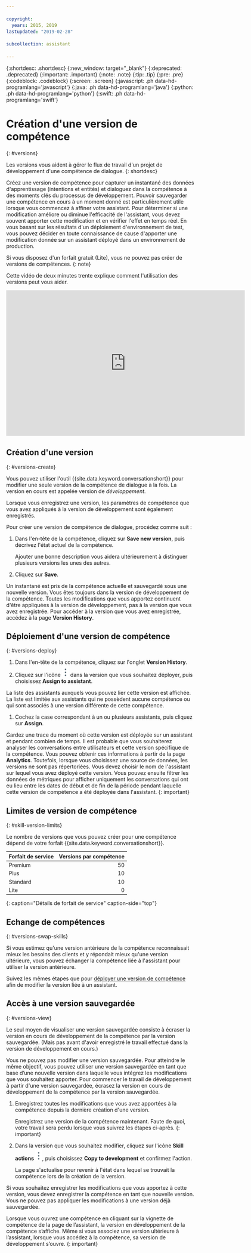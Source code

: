 ```yaml
---

copyright:
  years: 2015, 2019
lastupdated: "2019-02-28"

subcollection: assistant

---
```


{:shortdesc: .shortdesc}
{:new_window: target="_blank"}
{:deprecated: .deprecated}
{:important: .important}
{:note: .note}
{:tip: .tip}
{:pre: .pre}
{:codeblock: .codeblock}
{:screen: .screen}
{:javascript: .ph data-hd-programlang='javascript'}
{:java: .ph data-hd-programlang='java'}
{:python: .ph data-hd-programlang='python'}
{:swift: .ph data-hd-programlang='swift'}

# Création d'une version de compétence
{: #versions}

Les versions vous aident à gérer le flux de travail d'un projet de développement d'une compétence de dialogue.
{: shortdesc}

Créez une version de compétence pour capturer un instantané des données d'apprentissage (intentions et entités) et dialoguez dans la compétence à des moments clés du processus de développement. Pouvoir sauvegarder une compétence en cours à un moment donné est particulièrement utile lorsque vous commencez à affiner votre assistant. Pour déterminer si une modification améliore ou diminue l'efficacité de l'assistant, vous devez souvent apporter cette modification et en vérifier l'effet en temps réel. En vous basant sur les résultats d'un déploiement d'environnement de test, vous pouvez décider en toute connaissance de cause d'apporter une modification donnée sur un assistant déployé dans un environnement de production. 

Si vous disposez d'un forfait gratuit (Lite), vous ne pouvez pas créer de versions de compétences.
{: note}

Cette vidéo de deux minutes trente explique comment l'utilisation des versions peut vous aider. 

<iframe class="embed-responsive-item" id="youtubeplayer" title="Création de versions de compétences" type="text/html" width="640" height="390" src="https://www.youtube.com/embed/FDolnBxvcZ8" frameborder="0" webkitallowfullscreen mozallowfullscreen allowfullscreen> </iframe>

## Création d'une version
{: #versions-create}

Vous pouvez utiliser l'outil {{site.data.keyword.conversationshort}} pour modifier une seule version de la compétence de dialogue à la fois. La version en cours est appelée version de *développement*.

Lorsque vous enregistrez une version, les paramètres de compétence que vous avez appliqués à la version de développement sont également enregistrés.  

Pour créer une version de compétence de dialogue, procédez comme suit :  

1.  Dans l'en-tête de la compétence, cliquez sur **Save new version**, puis décrivez l'état actuel de la compétence. 

    Ajouter une bonne description vous aidera ultérieurement à distinguer plusieurs versions les unes des autres. 

1.  Cliquez sur **Save**.

Un instantané est pris de la compétence actuelle et sauvegardé sous une nouvelle version. Vous êtes toujours dans la version de développement de la compétence. Toutes les modifications que vous apportez continuent d'être appliquées à la version de développement, pas à la version que vous avez enregistrée. Pour accéder à la version que vous avez enregistrée, accédez à la page **Version History**.

## Déploiement d'une version de compétence 
{: #versions-deploy}

1.  Dans l'en-tête de la compétence, cliquez sur l'onglet **Version History**.
1.  Cliquez sur l'icône ![Click to view actions](images/kebab-react.png) dans la version que vous souhaitez déployer, puis choisissez **Assign to assistant**. 

La liste des assistants auxquels vous pouvez lier cette version est affichée. La liste est limitée aux assistants qui ne possèdent aucune compétence ou qui sont associés à une version différente de cette compétence.
1.  Cochez la case correspondant à un ou plusieurs assistants, puis cliquez sur **Assign**.

Gardez une trace du moment où cette version est déployée sur un assistant et pendant combien de temps. Il est probable que vous souhaiterez analyser les conversations entre utilisateurs et cette version spécifique de la compétence. Vous pouvez obtenir ces informations à partir de la page **Analytics**. Toutefois, lorsque vous choisissez une source de données, les versions ne sont pas répertoriées. Vous devez choisir le nom de l'assistant sur lequel vous avez déployé cette version. Vous pouvez ensuite filtrer les données de métriques pour afficher uniquement les conversations qui ont eu lieu entre les dates de début et de fin de la période pendant laquelle cette version de compétence a été déployée dans l'assistant.
{: important}

## Limites de version de compétence 
{: #skill-version-limits}

Le nombre de versions que vous pouvez créer pour une compétence dépend de votre forfait {{site.data.keyword.conversationshort}}.

| Forfait de service     | Versions par compétence |
|------------------|-------------------:|
| Premium          |                 50 |
| Plus             |                 10 |
| Standard         |                 10 |
| Lite             |                  0 |
{: caption="Détails de forfait de service" caption-side="top"}

## Echange de compétences  
{: #versions-swap-skills}

Si vous estimez qu'une version antérieure de la compétence reconnaissait mieux les besoins des clients et y répondait mieux qu'une version ultérieure, vous pouvez échanger la compétence liée à l'assistant pour utiliser la version antérieure. 

Suivez les mêmes étapes que pour [déployer une version de compétence](#versions-deploy) afin de modifier la version liée à un assistant.

## Accès à une version sauvegardée 
{: #versions-view}

Le seul moyen de visualiser une version sauvegardée consiste à écraser la version en cours de développement de la compétence par la version sauvegardée. (Mais pas avant d'avoir enregistré le travail effectué dans la version de développement en cours.) 

Vous ne pouvez pas modifier une version sauvegardée. Pour atteindre le même objectif, vous pouvez utiliser une version sauvegardée en tant que base d’une nouvelle version dans laquelle vous intégrez les modifications que vous souhaitez apporter. Pour commencer le travail de développement à partir d'une version sauvegardée, écrasez la version en cours de développement de la compétence par la version sauvegardée. 

1.  Enregistrez toutes les modifications que vous avez apportées à la compétence depuis la dernière création d'une version. 

    Enregistrez une version de la compétence maintenant. Faute de quoi, votre travail sera perdu lorsque vous suivrez les étapes ci-après.
{: important}

1.  Dans la version que vous souhaitez modifier, cliquez sur l'icône **Skill actions** ![Skill actions](images/kebab-react.png), puis choisissez **Copy to development** et confirmez l'action.

    La page s'actualise pour revenir à l'état dans lequel se trouvait la compétence lors de la création de la version. 

Si vous souhaitez enregistrer les modifications que vous apportez à cette version, vous devez enregistrer la compétence en tant que nouvelle version. Vous ne pouvez pas appliquer les modifications à une version déjà sauvegardée. 

Lorsque vous ouvrez une compétence en cliquant sur la vignette de compétence de la page de l’assistant, la version en développement de la compétence s’affiche. Même si vous associez une version ultérieure à l’assistant, lorsque vous accédez à la compétence, sa version de développement s’ouvre. {: important}
